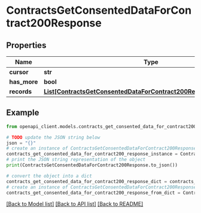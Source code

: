 # ContractsGetConsentedDataForContract200Response


## Properties

Name | Type | Description | Notes
------------ | ------------- | ------------- | -------------
**cursor** | **str** |  | [optional] 
**has_more** | **bool** |  | 
**records** | [**List[ContractsGetConsentedDataForContract200ResponseRecordsInner]**](ContractsGetConsentedDataForContract200ResponseRecordsInner.md) |  | 

## Example

```python
from openapi_client.models.contracts_get_consented_data_for_contract200_response import ContractsGetConsentedDataForContract200Response

# TODO update the JSON string below
json = "{}"
# create an instance of ContractsGetConsentedDataForContract200Response from a JSON string
contracts_get_consented_data_for_contract200_response_instance = ContractsGetConsentedDataForContract200Response.from_json(json)
# print the JSON string representation of the object
print(ContractsGetConsentedDataForContract200Response.to_json())

# convert the object into a dict
contracts_get_consented_data_for_contract200_response_dict = contracts_get_consented_data_for_contract200_response_instance.to_dict()
# create an instance of ContractsGetConsentedDataForContract200Response from a dict
contracts_get_consented_data_for_contract200_response_from_dict = ContractsGetConsentedDataForContract200Response.from_dict(contracts_get_consented_data_for_contract200_response_dict)
```
[[Back to Model list]](../README.md#documentation-for-models) [[Back to API list]](../README.md#documentation-for-api-endpoints) [[Back to README]](../README.md)


